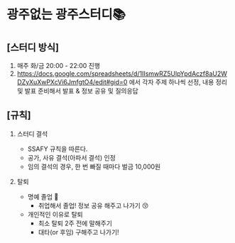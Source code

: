 # 광주없는 광주스터디📚

## [스터디 방식]
1. 매주 화/금 20:00 - 22:00 진행
2. https://docs.google.com/spreadsheets/d/1IIsmwRZ5UlpYpdAczf8aU2WDZyXuXwPXcVi6JmfgtO4/edit#gid=0 에서 각자 주제 하나씩 선정, 내용 정리 및 발표 준비해서 발표 & 정보 공유 및 질의응답

## [규칙]
1. 스터디 결석
    - SSAFY 규칙을 따른다.
    - 공가, 사유 결석(아파서 결석) 인정
    - 임의 결석의 경우, 한 번 빠질 때마다 벌금 10,000원

2. 탈퇴
    - 명예 졸업 👑
        - 취업해서 졸업! 정보 공유 해주고 나가기 😚
    - 개인적인 이유로 탈퇴
        - 최소 탈퇴 2주 전에 말해주기
        - 대타(or 후임) 구해주고 나가기!
